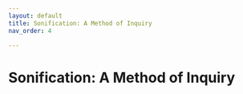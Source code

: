 ```yaml
---
layout: default
title: Sonification: A Method of Inquiry
nav_order: 4

---
```



# Sonification: A Method of Inquiry
